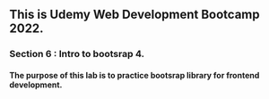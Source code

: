 ## This is Udemy Web Development Bootcamp 2022.
### Section 6 : Intro to bootsrap 4.
#### The purpose of this lab is to practice bootsrap library for frontend development.
